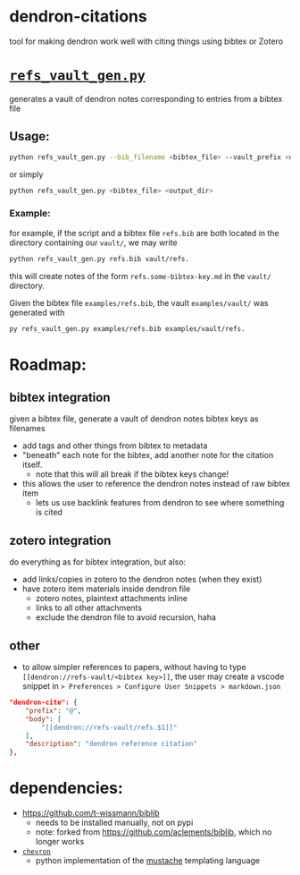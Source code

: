 # dendron-citations

tool for making dendron work well with citing things using bibtex or Zotero


# [`refs_vault_gen.py`](refs_vault_gen.py)

generates a vault of dendron notes corresponding to entries from a bibtex file


## Usage: 

```bash
python refs_vault_gen.py --bib_filename <bibtex_file> --vault_prefix <output_dir>
```
or simply
```bash
python refs_vault_gen.py <bibtex_file> <output_dir>
```

### Example:

for example, if the script and a bibtex file `refs.bib` are both located in the directory containing our `vault/`, we may write
```bash
python refs_vault_gen.py refs.bib vault/refs.
```
this will create notes of the form `refs.some-bibtex-key.md` in the `vault/` directory.

Given the bibtex file `examples/refs.bib`, the vault `examples/vault/` was generated with
```bash
py refs_vault_gen.py examples/refs.bib examples/vault/refs.
```


# Roadmap:

## bibtex integration
given a bibtex file, generate a vault of dendron notes bibtex keys as filenames

- add tags and other things from bibtex to metadata
- "beneath" each note for the bibtex, add another note for the citation itself.
	- note that this will all break if the bibtex keys change!
- this allows the user to reference the dendron notes instead of raw bibtex item
	- lets us use backlink features from dendron to see where something is cited

## zotero integration

do everything as for bibtex integration, but also:

- add links/copies in zotero to the dendron notes (when they exist)
- have zotero item materials inside dendron file
	- zotero notes, plaintext attachments inline
	- links to all other attachments
	- exclude the dendron file to avoid recursion, haha

## other

- to allow simpler references to papers, without having to type `[[dendron://refs-vault/<bibtex key>]]`, the user may create a vscode snippet in `> Preferences > Configure User Snippets > markdown.json`

```json
"dendron-cite": {
	"prefix": "@",
	"body": [
		"[[dendron://refs-vault/refs.$1]]"
	],
	"description": "dendron reference citation"
},
```

# dependencies:

- https://github.com/t-wissmann/biblib
	- needs to be installed manually, not on pypi
	- note: forked from https://github.com/aclements/biblib, which no longer works
- [`chevron`](https://github.com/noahmorrison/chevron)
	- python implementation of the [mustache](https://mustache.github.io) templating language